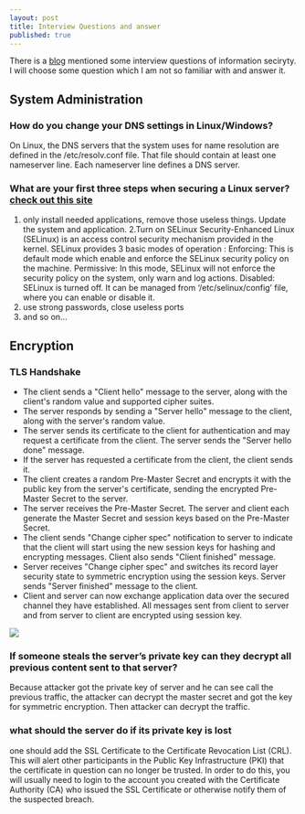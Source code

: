 ```yaml
---
layout: post
title: Interview Questions and answer
published: true
---
```


There is a [blog](https://danielmiessler.com/study/infosec_interview_questions/) mentioned some interview questions of information seciryty. I will choose some question which I am not so familiar with and answer it. 

## System Administration
### How do you change your DNS settings in Linux/Windows?
On Linux, the DNS servers that the system uses for name resolution are defined in the /etc/resolv.conf file. That file should contain at least one nameserver line. Each nameserver line defines a DNS server. 
### What are your first three steps when securing a Linux server?[check out this site](https://medium.com/viithiisys/10-steps-to-secure-linux-server-for-production-environment-a135109a57c5)
1. only install needed applications, remove those useless things. Update the system and application.
2.Turn on SELinux
Security-Enhanced Linux (SELinux) is an access control security mechanism provided in the kernel.
SELinux provides 3 basic modes of operation :
Enforcing: This is default mode which enable and enforce the SELinux security policy on the machine.
Permissive: In this mode, SELinux will not enforce the security policy on the system, only warn and log actions.
Disabled: SELinux is turned off.
It can be managed from ‘/etc/selinux/config’ file, where you can enable or disable it.
3. use strong passwords, close useless ports
4. and so on...

## Encryption
### TLS Handshake
- The client sends a "Client hello" message to the server, along with the client's random value and supported cipher suites.
- The server responds by sending a "Server hello" message to the client, along with the server's random value.
- The server sends its certificate to the client for authentication and may request a certificate from the client. The server sends the "Server hello done" message.
- If the server has requested a certificate from the client, the client sends it.
- The client creates a random Pre-Master Secret and encrypts it with the public key from the server's certificate, sending the encrypted Pre-Master Secret to the server.
- The server receives the Pre-Master Secret. The server and client each generate the Master Secret and session keys based on the Pre-Master Secret.
- The client sends "Change cipher spec" notification to server to indicate that the client will start using the new session keys for hashing and encrypting messages. Client also sends "Client finished" message.
- Server receives "Change cipher spec" and switches its record layer security state to symmetric encryption using the session keys. Server sends "Server finished" message to the client.
- Client and server can now exchange application data over the secured channel they have established. All messages sent from client to server and from server to client are encrypted using session key.

![](https://cheapsslsecurity.com/blog/wp-content/uploads/2017/10/ssl-tls-handshake-process-1024x670.png)

### If someone steals the server’s private key can they decrypt all previous content sent to that server?

Because attacker got the private key of server and he can see call the previous traffic, the attacker can decrypt the master secret and got the key for symmetric encryption. Then attacker can decrypt the traffic. 

### what should the server do if its private key is lost

one should add the SSL Certificate to the Certificate Revocation List (CRL). This will alert other participants in the Public Key Infrastructure (PKI) that the certificate in question can no longer be trusted. In order to do this, you will usually need to login to the account you created with the Certificate Authority (CA) who issued the SSL Certificate or otherwise notify them of the suspected breach.

